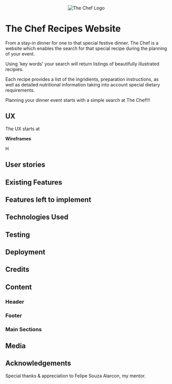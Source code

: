 <p align="center">
  <img src="" alt="The Chef Logo"/>
</p>


# The Chef Recipes Website

From a stay-in dinner for one to that special festive dinner.
The Chef is a website which enables the search for that special recipe 
during the planning of your event.

Using 'key words' your search will return listings of beautifully illustrated recipies.

Each recipe provides a list of the ingridients, preparation instructions, as well as detailed nutritional information taking into account special dietary requirements.

Planning your dinner event starts with a simple search at The Chef!!!



## UX
The UX starts at 

**Wireframes**

H




## User stories



## Existing Features




## Features left to implement



## Technologies Used


## Testing


## Deployment



## Credits




## Content


### Header


### Footer




### Main Sections






## Media




## Acknowledgements

Special thanks & appreciation to Felipe Souza Alarcon, my mentor.


